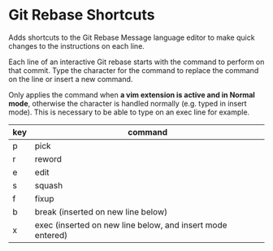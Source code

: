 # Git Rebase Shortcuts

Adds shortcuts to the Git Rebase Message language editor to make quick changes to the instructions on each line.

Each line of an interactive Git rebase starts with the command to perform on that commit. Type the character for the command to replace the command on the line or insert a new command.

Only applies the command when **a vim extension is active and in Normal mode**, otherwise the character is handled normally (e.g. typed in insert mode). This is necessary to be able to type on an exec line for example.

| key | command                                                    |
| --- | ---------------------------------------------------------- |
| p   | pick                                                       |
| r   | reword                                                     |
| e   | edit                                                       |
| s   | squash                                                     |
| f   | fixup                                                      |
| b   | break (inserted on new line below)                         |
| x   | exec (inserted on new line below, and insert mode entered) |
